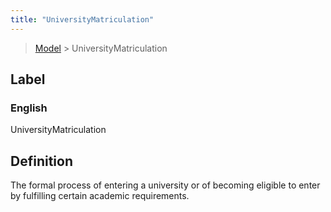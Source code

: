 ```yaml
---
title: "UniversityMatriculation"
---
```


> [Model](../../) > UniversityMatriculation

## Label

### English
UniversityMatriculation


## Definition
The formal process of entering a university or of becoming eligible to enter by fulfilling certain academic requirements. 


    
